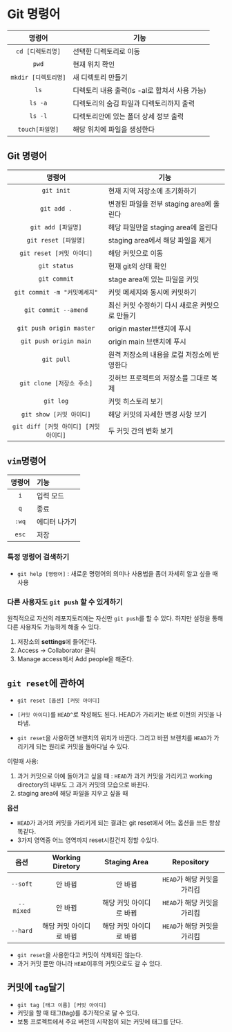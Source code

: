 # Git 명령어

|        명령어        | 기능                                          |
| :------------------: | --------------------------------------------- |
|  `cd [디렉토리명]`   | 선택한 디렉토리로 이동                        |
|        `pwd`         | 현재 위치 확인                                |
| `mkdir [디렉토리명]` | 새 디렉토리 만들기                            |
|         `ls`         | 디렉토리 내용 출력(ls -al로 합쳐서 사용 가능) |
|       `ls -a`        | 디렉토리의 숨김 파일과 디렉토리까지 출력      |
|       `ls -l`        | 디렉토리안에 있는 폴더 상세 정보 출력         |
|   `touch[파일명]`    | 해당 위치에 파일을 생성한다                   |

## Git 명령어

|                 명령어                 | 기능                                           |
| :------------------------------------: | ---------------------------------------------- |
|               `git init`               | 현재 지역 저장소에 초기화하기                  |
|              `git add .`               | 변경된 파일을 전부 staging area에 올린다       |
|           `git add [파일명]`           | 해당 파일만을 staging area에 올린다            |
|          `git reset [파일명]`          | staging area에서 해당 파일을 제거              |
|       `git reset [커밋 아이디]`        | 해당 커밋으로 이동                             |
|              `git status`              | 현재 git의 상태 확인                           |
|              `git commit`              | stage area에 있는 파일을 커밋                  |
|      `git commit -m "커밋메세지"`      | 커밋 메세지와 동시에 커밋하기                  |
|          `git commit --amend`          | 최신 커밋 수정하기 다시 새로운 커밋으로 만들기 |
|        `git push origin master`        | origin master브랜치에 푸시                     |
|         `git push origin main`         | origin main 브랜치에 푸시                      |
|               `git pull`               | 원격 저장소의 내용을 로컬 저장소에 반영한다    |
|       `git clone [저장소 주소]`        | 깃허브 프로젝트의 저장소를 그대로 복제         |
|               `git log`                | 커밋 히스토리 보기                             |
|        `git show [커밋 아이디]`        | 해당 커밋의 자세한 변경 사항 보기              |
| `git diff [커밋 아이디] [커밋 아이디]` | 두 커밋 간의 변화 보기                         |

## `vim`명령어

| 명령어 | 기능          |
| :----: | :------------ |
|  `i`   | 입력 모드     |
|  `q`   | 종료          |
| `:wq`  | 에디터 나가기 |
| `esc`  | 저장          |

### 특정 명령어 검색하기

- `git help [명령어]` : 새로운 명령어의 의미나 사용법을 좀더 자세히 알고 싶을 때 사용

### 다른 사용자도 `git push` 할 수 있게하기

원칙적으로 자신의 레포지토리에는 자신만 `git push`를 할 수 있다. 하지만 설정을 통해 다른 사용자도 가능하게 해줄 수 있다.

1. 저장소의 <b>settings</b>에 들어간다.
2. Access -> Collaborator 클릭
3. Manage access에서 Add people을 해준다.

## `git reset`에 관하여

- `git reset [옵션] [커밋 아이디]`

- `[커밋 아이디]`를 `HEAD^`로 작성해도 된다. HEAD가 가리키는 바로 이전의 커밋을 나타냄.
- `git reset`을 사용하면 브랜치의 위치가 바뀐다. 그리고 바뀐 브랜치를 `HEAD`가 가리키게 되는 원리로 커밋을 돌아다닐 수 있다.

이럴때 사용:

1. 과거 커밋으로 아예 돌아가고 싶을 때 : `HEAD`가 과거 커밋을 가리키고 working directory의 내부도 그 과거 커밋의 모습으로 바뀐다.
2. staging area에 해당 파일을 지우고 싶을 때

<b>옵션</b>

- `HEAD`가 과거의 커밋을 가리키게 되는 결과는 git reset에서 어느 옵션을 쓰든 항상 똑같다.
- 3가지 영역중 어느 영역까지 reset시킬건지 정할 수있다.

|   옵션    |    Working Diretory     |      Staging Area       |         Repository          |
| :-------: | :---------------------: | :---------------------: | :-------------------------: |
| `--soft`  |         안 바뀜         |         안 바뀜         | `HEAD`가 해당 커밋을 가리킴 |
| `--mixed` |         안 바뀜         | 해당 커밋 아이디로 바뀜 | `HEAD`가 해당 커밋을 가리킴 |
| `--hard`  | 해당 커밋 아이디로 바뀜 | 해당 커밋 아이디로 바뀜 | `HEAD`가 해당 커밋을 가리킴 |

- `git reset`을 사용한다고 커밋이 삭제되진 않는다.
- 과거 커밋 뿐만 아니라 `HEAD`이후의 커밋으로도 갈 수 있다.

## 커밋에 `tag`달기

- `git tag [태그 이름] [커밋 아이디]`
- 커밋을 할 때 태그(tag)를 추가적으로 달 수 있다.
- 보통 프로젝트에서 주요 버전의 시작점이 되는 커밋에 태그를 단다.
